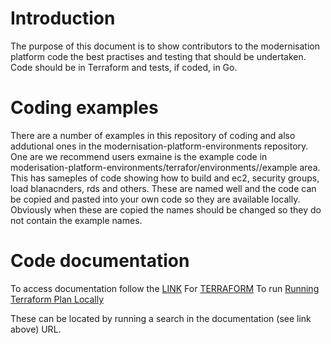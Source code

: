 # Introduction

The purpose of this document is to show contributors to the modernisation platform code the best practises and testing that should be undertaken. Code should be in Terraform and tests, if coded, in Go.

# Coding examples

There are a number of examples in this repository of coding and also addutional ones in the modernisation-platform-environments repository. One are we recommend users exmaine is the example code in moderisation-platform-environments/terrafor/environments//example area. This has sameples of code showing how to build and ec2, security groups, load blanacnders, rds and others. These are named well and the code can be copied and pasted into your own code so they are available locally. Obviously when these are copied the names should be changed so they do not contain the example names.

# Code documentation
To access documentation follow the [LINK](https://user-guide.modernisation-platform.service.justice.gov.uk/#modernisation-platform)
For [TERRAFORM](https://user-guide.modernisation-platform.service.justice.gov.uk/runbooks/terraform.html)
To run [Running Terraform Plan Locally](https://user-guide.modernisation-platform.service.justice.gov.uk/user-guide/running-terraform-plan-locally.html#running-terraform-plan-locally)

These can be located by running a search in the documentation (see link above) URL. 